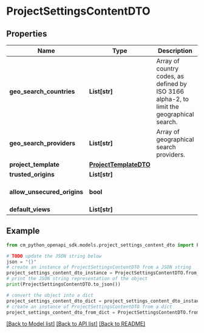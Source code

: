 # ProjectSettingsContentDTO


## Properties

Name | Type | Description | Notes
------------ | ------------- | ------------- | -------------
**geo_search_countries** | **List[str]** | Array of country codes, as defined by ISO 3166 alpha-2, to limit the geographical search. | [optional] 
**geo_search_providers** | **List[str]** | Array of geographical search providers. | [default to [Mapbox]]
**project_template** | [**ProjectTemplateDTO**](ProjectTemplateDTO.md) |  | [optional] 
**trusted_origins** | **List[str]** |  | [optional] 
**allow_unsecured_origins** | **bool** |  | [optional] [default to False]
**default_views** | **List[str]** |  | [optional] 

## Example

```python
from cm_python_openapi_sdk.models.project_settings_content_dto import ProjectSettingsContentDTO

# TODO update the JSON string below
json = "{}"
# create an instance of ProjectSettingsContentDTO from a JSON string
project_settings_content_dto_instance = ProjectSettingsContentDTO.from_json(json)
# print the JSON string representation of the object
print(ProjectSettingsContentDTO.to_json())

# convert the object into a dict
project_settings_content_dto_dict = project_settings_content_dto_instance.to_dict()
# create an instance of ProjectSettingsContentDTO from a dict
project_settings_content_dto_from_dict = ProjectSettingsContentDTO.from_dict(project_settings_content_dto_dict)
```
[[Back to Model list]](../README.md#documentation-for-models) [[Back to API list]](../README.md#documentation-for-api-endpoints) [[Back to README]](../README.md)


